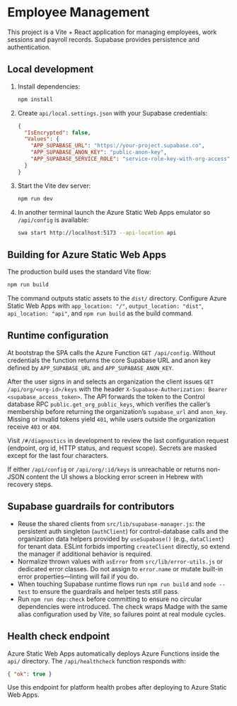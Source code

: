 # Employee Management

This project is a Vite + React application for managing employees, work sessions and payroll records. Supabase provides persistence and authentication.

## Local development

1. Install dependencies:
   ```bash
   npm install
   ```
2. Create `api/local.settings.json` with your Supabase credentials:
   ```json
   {
     "IsEncrypted": false,
     "Values": {
       "APP_SUPABASE_URL": "https://your-project.supabase.co",
       "APP_SUPABASE_ANON_KEY": "public-anon-key",
       "APP_SUPABASE_SERVICE_ROLE": "service-role-key-with-org-access"
     }
   }
   ```
3. Start the Vite dev server:
   ```bash
   npm run dev
   ```
4. In another terminal launch the Azure Static Web Apps emulator so `/api/config` is available:
   ```bash
   swa start http://localhost:5173 --api-location api
   ```

## Building for Azure Static Web Apps

The production build uses the standard Vite flow:

```bash
npm run build
```

The command outputs static assets to the `dist/` directory. Configure Azure Static Web Apps with `app_location: "/"`, `output_location: "dist"`, `api_location: "api"`, and `npm run build` as the build command.

## Runtime configuration

At bootstrap the SPA calls the Azure Function `GET /api/config`. Without credentials the function returns the core Supabase URL and anon key defined by `APP_SUPABASE_URL` and `APP_SUPABASE_ANON_KEY`.

After the user signs in and selects an organization the client issues `GET /api/org/<org-id>/keys` with the header `X-Supabase-Authorization: Bearer <supabase_access_token>`. The API forwards the token to the Control database RPC `public.get_org_public_keys`, which verifies the caller’s membership before returning the organization’s `supabase_url` and `anon_key`. Missing or invalid tokens yield `401`, while users outside the organization receive `403` or `404`.

Visit `/#/diagnostics` in development to review the last configuration request (endpoint, org id, HTTP status, and request scope). Secrets are masked except for the last four characters.

If either `/api/config` or `/api/org/:id/keys` is unreachable or returns non-JSON content the UI shows a blocking error screen in Hebrew with recovery steps.

## Supabase guardrails for contributors

- Reuse the shared clients from `src/lib/supabase-manager.js`: the persistent auth singleton (`authClient`) for control-database calls and the organization data helpers provided by `useSupabase()` (e.g., `dataClient`) for tenant data. ESLint forbids importing `createClient` directly, so extend the manager if additional behavior is required.
- Normalize thrown values with `asError` from `src/lib/error-utils.js` or dedicated error classes. Do not assign to `error.name` or mutate built-in error properties—linting will fail if you do.
- When touching Supabase runtime flows run `npm run build` and `node --test` to ensure the guardrails and helper tests still pass.
- Run `npm run dep:check` before committing to ensure no circular dependencies were introduced. The check wraps Madge with the same alias configuration used by Vite, so failures point at real module cycles.

## Health check endpoint

Azure Static Web Apps automatically deploys Azure Functions inside the `api/` directory. The `/api/healthcheck` function responds with:

```json
{ "ok": true }
```

Use this endpoint for platform health probes after deploying to Azure Static Web Apps.
